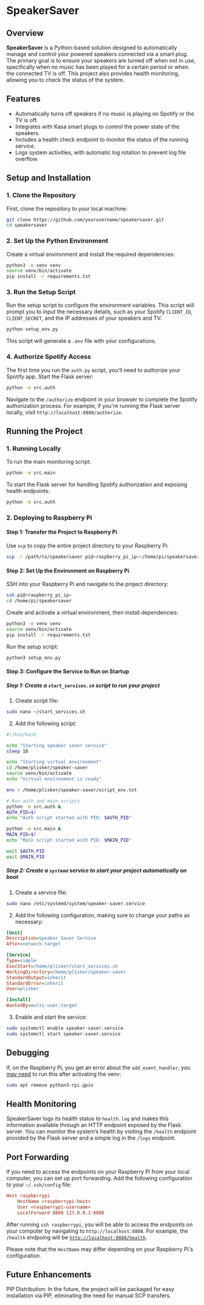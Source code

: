# SpeakerSaver

## Overview

**SpeakerSaver** is a Python-based solution designed to automatically manage and control your powered speakers connected via a smart plug. The primary goal is to ensure your speakers are turned off when not in use, specifically when no music has been played for a certain period or when the connected TV is off. This project also provides health monitoring, allowing you to check the status of the system.

## Features

- Automatically turns off speakers if no music is playing on Spotify or the TV is off.
- Integrates with Kasa smart plugs to control the power state of the speakers.
- Includes a health check endpoint to monitor the status of the running service.
- Logs system activities, with automatic log rotation to prevent log file overflow.

## Setup and Installation

### 1. Clone the Repository

First, clone the repository to your local machine:

```bash
git clone https://github.com/yourusername/speakersaver.git
cd speakersaver
```

### 2. Set Up the Python Environment

Create a virtual environment and install the required dependencies:

```bash
python3 -m venv venv
source venv/bin/activate
pip install -r requirements.txt
```

### 3. Run the Setup Script

Run the setup script to configure the environment variables. This script will prompt you to input the necessary details, such as your Spotify `CLIENT_ID`, `CLIENT_SECRET`, and the IP addresses of your speakers and TV:

```bash
python setup_env.py
```

This script will generate a `.env` file with your configurations.

### 4. Authorize Spotify Access

The first time you run the `auth.py` script, you'll need to authorize your Spotify app. Start the Flask server:

```bash
python -m src.auth
```

Navigate to the `/authorize` endpoint in your browser to complete the Spotify authorization process. For example, if you're running the Flask server locally, visit `http://localhost:8888/authorize`.

## Running the Project

### 1. Running Locally

To run the main monitoring script:

```bash
python -m src.main
```

To start the Flask server for handling Spotify authorization and exposing health endpoints:

```bash
python -m src.auth
```

### 2. Deploying to Raspberry Pi

#### Step 1: Transfer the Project to Raspberry Pi

Use `scp` to copy the entire project directory to your Raspberry Pi:

```bash
scp -r /path/to/speakersaver pi@<raspberry_pi_ip>:/home/pi/speakersaver
```

#### Step 2: Set Up the Environment on Raspberry Pi

SSH into your Raspberry Pi and navigate to the project directory:

```bash
ssh pi@<raspberry_pi_ip>
cd /home/pi/speakersaver
```

Create and activate a virtual environment, then install dependencies:

```bash
python3 -m venv venv
source venv/bin/activate
pip install -r requirements.txt
```

Run the setup script:

```bash
python3 setup_env.py
```

#### Step 3: Configure the Service to Run on Startup

##### Step 1: Create a `start_services.sh` script to run your project

1. Create script file:

```bash
sudo nano ~/start_services.sh
```

2. Add the following script:

```bash
#!/bin/bash

echo "Starting speaker saver service"
sleep 10

echo "Starting virtual environment"
cd /home/plisker/speaker-saver
source venv/bin/activate
echo "Virtual environment is ready"

env > /home/plisker/speaker-saver/script_env.txt

# Run auth and main scripts
python -m src.auth &
AUTH_PID=$!
echo "Auth script started with PID: $AUTH_PID"

python -m src.main &
MAIN_PID=$!
echo "Main script started with PID: $MAIN_PID"

wait $AUTH_PID
wait $MAIN_PID
```

##### Step 2: Create a `systemd` service to start your project automatically on boot

1. Create a service file:

```bash
sudo nano /etc/systemd/system/speaker-saver.service
```

2. Add the following configuration, making sure to change your paths as necessary:

```ini
[Unit]
Description=Speaker Saver Service
After=network.target

[Service]
Type=simple
ExecStart=/home/plisker/start_services.sh
WorkingDirectory=/home/plisker/speaker-saver
StandardOutput=inherit
StandardError=inherit
User=plisker

[Install]
WantedBy=multi-user.target
```

3. Enable and start the service:

```bash
sudo systemctl enable speaker-saver.service
sudo systemctl start speaker-saver.service
```

## Debugging

If, on the Raspberry Pi, you get an error about the `add_event_handler`, you [may need](https://forums.raspberrypi.com/viewtopic.php?p=2230294&sid=ed8d0635e8e6760b1919468cb751a5e1#p2230294) to run this after activating the venv:

```bash
sudo apt remove python3-rpi.gpio
```

## Health Monitoring

SpeakerSaver logs its health status to `health.log` and makes this information available through an HTTP endpoint exposed by the Flask server. You can monitor the system’s health by visiting the `/health` endpoint provided by the Flask server and a simple log in the `/logs` endpoint.

## Port Forwarding

If you need to access the endpoints on your Raspberry Pi from your local computer, you can set up port forwarding. Add the following configuration to your `~/.ssh/config` file:

```ini
Host raspberrypi
    HostName <raspberrypi-host>
    User <raspberrypi-username>
    LocalForward 8888 127.0.0.1:8888
```

After running `ssh raspberrypi`, you will be able to access the endpoints on your computer by navigating to `http://localhost:8888`. For example, the `/health` endpoing will be [`http://localhost:8888/health`](http://localhost:8888/health).

Please note that the `HostName` may differ depending on your Raspberry Pi's configuration.

## Future Enhancements

PIP Distribution: In the future, the project will be packaged for easy installation via PIP, eliminating the need for manual SCP transfers.
